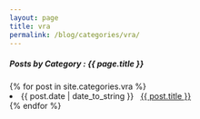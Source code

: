 ```yaml
---
layout: page
title: vra
permalink: /blog/categories/vra/
---
```


<h5> Posts by Category : {{ page.title }} </h5>

<div class="card">
{% for post in site.categories.vra %}
 <li class="category-posts"><span>{{ post.date | date_to_string }}</span> &nbsp; <a href="{{ post.url }}">{{ post.title }}</a></li>
{% endfor %}
</div>